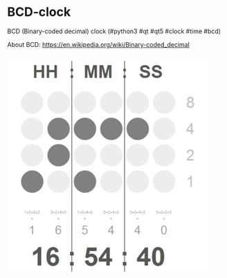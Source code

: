 # BCD-clock
BCD (Binary-coded decimal) clock (#python3 #qt #qt5 #clock #time #bcd)

About BCD: https://en.wikipedia.org/wiki/Binary-coded_decimal

##
![](screenshot.gif)
